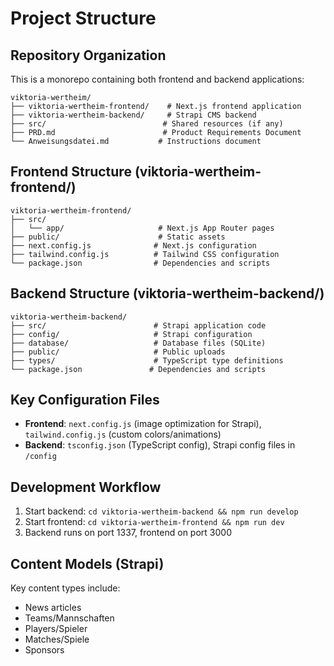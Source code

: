 # Project Structure

## Repository Organization

This is a monorepo containing both frontend and backend applications:

```
viktoria-wertheim/
├── viktoria-wertheim-frontend/    # Next.js frontend application
├── viktoria-wertheim-backend/     # Strapi CMS backend
├── src/                          # Shared resources (if any)
├── PRD.md                        # Product Requirements Document
└── Anweisungsdatei.md           # Instructions document
```

## Frontend Structure (viktoria-wertheim-frontend/)
```
viktoria-wertheim-frontend/
├── src/
│   └── app/                     # Next.js App Router pages
├── public/                      # Static assets
├── next.config.js              # Next.js configuration
├── tailwind.config.js          # Tailwind CSS configuration
└── package.json                # Dependencies and scripts
```

## Backend Structure (viktoria-wertheim-backend/)
```
viktoria-wertheim-backend/
├── src/                        # Strapi application code
├── config/                     # Strapi configuration
├── database/                   # Database files (SQLite)
├── public/                     # Public uploads
├── types/                      # TypeScript type definitions
└── package.json               # Dependencies and scripts
```

## Key Configuration Files

- **Frontend**: `next.config.js` (image optimization for Strapi), `tailwind.config.js` (custom colors/animations)
- **Backend**: `tsconfig.json` (TypeScript config), Strapi config files in `/config`

## Development Workflow

1. Start backend: `cd viktoria-wertheim-backend && npm run develop`
2. Start frontend: `cd viktoria-wertheim-frontend && npm run dev`
3. Backend runs on port 1337, frontend on port 3000

## Content Models (Strapi)

Key content types include:
- News articles
- Teams/Mannschaften
- Players/Spieler
- Matches/Spiele
- Sponsors